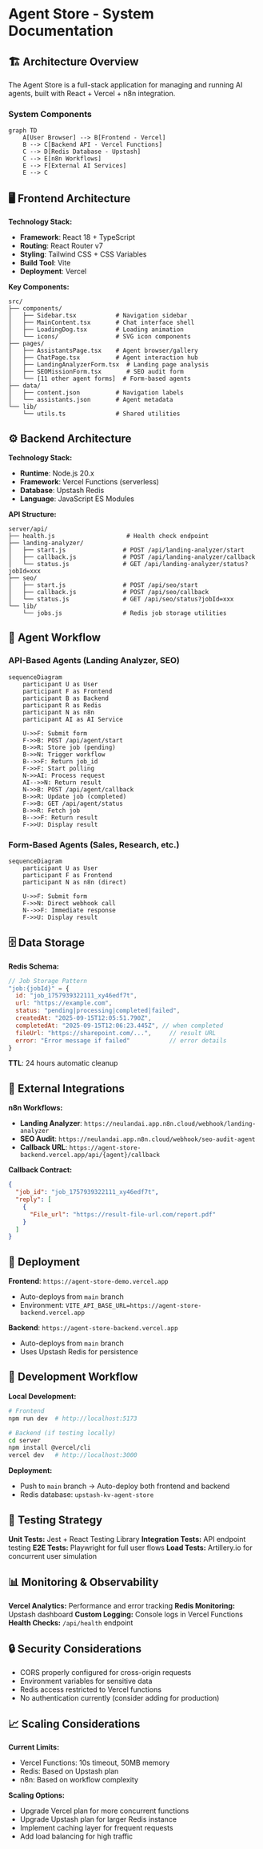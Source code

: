 # Agent Store - System Documentation

## 🏗️ Architecture Overview

The Agent Store is a full-stack application for managing and running AI agents, built with React + Vercel + n8n integration.

### System Components

```mermaid
graph TD
    A[User Browser] --> B[Frontend - Vercel]
    B --> C[Backend API - Vercel Functions]
    C --> D[Redis Database - Upstash]
    C --> E[n8n Workflows]
    E --> F[External AI Services]
    E --> C
```

## 🖥️ Frontend Architecture

**Technology Stack:**
- **Framework**: React 18 + TypeScript
- **Routing**: React Router v7
- **Styling**: Tailwind CSS + CSS Variables
- **Build Tool**: Vite
- **Deployment**: Vercel

**Key Components:**
```
src/
├── components/
│   ├── Sidebar.tsx           # Navigation sidebar
│   ├── MainContent.tsx       # Chat interface shell
│   ├── LoadingDog.tsx        # Loading animation
│   └── icons/                # SVG icon components
├── pages/
│   ├── AssistantsPage.tsx    # Agent browser/gallery
│   ├── ChatPage.tsx          # Agent interaction hub
│   ├── LandingAnalyzerForm.tsx  # Landing page analysis
│   ├── SEOMissionForm.tsx       # SEO audit form
│   └── [11 other agent forms]  # Form-based agents
├── data/
│   ├── content.json          # Navigation labels
│   └── assistants.json       # Agent metadata
└── lib/
    └── utils.ts              # Shared utilities
```

## ⚙️ Backend Architecture

**Technology Stack:**
- **Runtime**: Node.js 20.x
- **Framework**: Vercel Functions (serverless)
- **Database**: Upstash Redis
- **Language**: JavaScript ES Modules

**API Structure:**
```
server/api/
├── health.js                    # Health check endpoint
├── landing-analyzer/
│   ├── start.js                # POST /api/landing-analyzer/start
│   ├── callback.js             # POST /api/landing-analyzer/callback
│   └── status.js               # GET /api/landing-analyzer/status?jobId=xxx
├── seo/
│   ├── start.js                # POST /api/seo/start
│   ├── callback.js             # POST /api/seo/callback
│   └── status.js               # GET /api/seo/status?jobId=xxx
└── lib/
    └── jobs.js                 # Redis job storage utilities
```

## 🔄 Agent Workflow

### API-Based Agents (Landing Analyzer, SEO)
```mermaid
sequenceDiagram
    participant U as User
    participant F as Frontend
    participant B as Backend
    participant R as Redis
    participant N as n8n
    participant AI as AI Service

    U->>F: Submit form
    F->>B: POST /api/agent/start
    B->>R: Store job (pending)
    B->>N: Trigger workflow
    B-->>F: Return job_id
    F->>F: Start polling
    N->>AI: Process request
    AI-->>N: Return result
    N->>B: POST /api/agent/callback
    B->>R: Update job (completed)
    F->>B: GET /api/agent/status
    B->>R: Fetch job
    B-->>F: Return result
    F->>U: Display result
```

### Form-Based Agents (Sales, Research, etc.)
```mermaid
sequenceDiagram
    participant U as User
    participant F as Frontend
    participant N as n8n (direct)

    U->>F: Submit form
    F->>N: Direct webhook call
    N-->>F: Immediate response
    F->>U: Display result
```

## 🗄️ Data Storage

**Redis Schema:**
```javascript
// Job Storage Pattern
"job:{jobId}" = {
  id: "job_1757939322111_xy46edf7t",
  url: "https://example.com",
  status: "pending|processing|completed|failed",
  createdAt: "2025-09-15T12:05:51.790Z",
  completedAt: "2025-09-15T12:06:23.445Z", // when completed
  fileUrl: "https://sharepoint.com/...",     // result URL
  error: "Error message if failed"           // error details
}
```

**TTL**: 24 hours automatic cleanup

## 🔗 External Integrations

**n8n Workflows:**
- **Landing Analyzer**: `https://neulandai.app.n8n.cloud/webhook/landing-analyzer`
- **SEO Audit**: `https://neulandai.app.n8n.cloud/webhook/seo-audit-agent`
- **Callback URL**: `https://agent-store-backend.vercel.app/api/{agent}/callback`

**Callback Contract:**
```json
{
  "job_id": "job_1757939322111_xy46edf7t",
  "reply": [
    {
      "File_url": "https://result-file-url.com/report.pdf"
    }
  ]
}
```

## 🚀 Deployment

**Frontend**: `https://agent-store-demo.vercel.app`
- Auto-deploys from `main` branch
- Environment: `VITE_API_BASE_URL=https://agent-store-backend.vercel.app`

**Backend**: `https://agent-store-backend.vercel.app`
- Auto-deploys from `main` branch
- Uses Upstash Redis for persistence

## 🔧 Development Workflow

**Local Development:**
```bash
# Frontend
npm run dev  # http://localhost:5173

# Backend (if testing locally)
cd server
npm install @vercel/cli
vercel dev   # http://localhost:3000
```

**Deployment:**
- Push to `main` branch → Auto-deploy both frontend and backend
- Redis database: `upstash-kv-agent-store`

## 🧪 Testing Strategy

**Unit Tests:** Jest + React Testing Library
**Integration Tests:** API endpoint testing
**E2E Tests:** Playwright for full user flows
**Load Tests:** Artillery.io for concurrent user simulation

## 📊 Monitoring & Observability

**Vercel Analytics:** Performance and error tracking
**Redis Monitoring:** Upstash dashboard
**Custom Logging:** Console logs in Vercel Functions
**Health Checks:** `/api/health` endpoint

## 🔒 Security Considerations

- CORS properly configured for cross-origin requests
- Environment variables for sensitive data
- Redis access restricted to Vercel functions
- No authentication currently (consider adding for production)

## 📈 Scaling Considerations

**Current Limits:**
- Vercel Functions: 10s timeout, 50MB memory
- Redis: Based on Upstash plan
- n8n: Based on workflow complexity

**Scaling Options:**
- Upgrade Vercel plan for more concurrent functions
- Upgrade Upstash plan for larger Redis instance
- Implement caching layer for frequent requests
- Add load balancing for high traffic